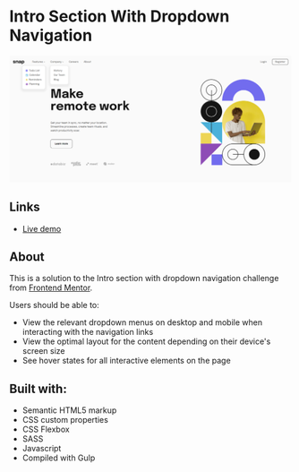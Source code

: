 # Intro Section With Dropdown Navigation

![](./intro-section.png)

## Links

- [Live demo](https://bazinygero.github.io/intro-section-with-dropdown-navigation/)

## About
This is a solution to the Intro section with dropdown navigation challenge from [Frontend Mentor](https://www.frontendmentor.io/challenges/intro-section-with-dropdown-navigation-ryaPetHE5).

Users should be able to:

- View the relevant dropdown menus on desktop and mobile when interacting with the navigation links
- View the optimal layout for the content depending on their device's screen size
- See hover states for all interactive elements on the page

## Built with:
- Semantic HTML5 markup
- CSS custom properties
- CSS Flexbox
- SASS
- Javascript
- Compiled with Gulp
